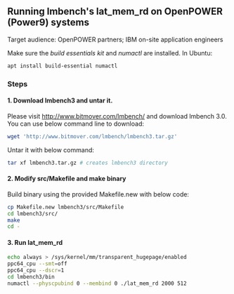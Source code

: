 ## Running lmbench's lat_mem_rd on OpenPOWER (Power9) systems

Target audience: OpenPOWER partners; IBM on-site application engineers

Make sure the _build essentials kit_ and _numactl_ are installed. In Ubuntu:
```bash
apt install build-essential numactl
```

### Steps
#### 1. Download lmbench3 and untar it.

Please visit http://www.bitmover.com/lmbench/ and download lmbench 3.0.
You can use below command line to download: 

```bash
wget 'http://www.bitmover.com/lmbench/lmbench3.tar.gz'
```

Untar it with below command:

```bash
tar xf lmbench3.tar.gz # creates lmbench3 directory
```

#### 2. Modify src/Makefile and make binary

Build binary using the provided Makefile.new with below code:

```bash
cp Makefile.new lmbench3/src/Makefile
cd lmbench3/src/
make
cd -
```

#### 3. Run lat_mem_rd

```bash
echo always > /sys/kernel/mm/transparent_hugepage/enabled
ppc64_cpu --smt=off
ppc64_cpu --dscr=1
cd lmbench3/bin
numactl --physcpubind 0 --membind 0 ./lat_mem_rd 2000 512
```
